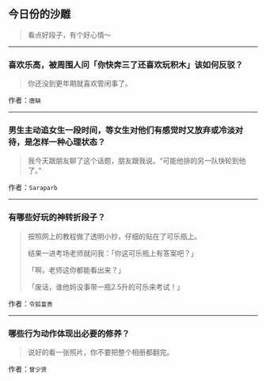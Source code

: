## 今日份的沙雕

> 看点好段子，有个好心情～


 
---

### 喜欢乐高，被周围人问「你快奔三了还喜欢玩积木」该如何反驳？

> 你还没到更年期就喜欢管闲事了。


作者：`唐缺`

---

### 男生主动追女生一段时间，等女生对他们有感觉时又放弃或冷淡对待，是怎样一种心理状态？

> 我今天跟朋友聊了这个话题，朋友跟我说。“可能他排的另一队快轮到他了。”


作者：`Saraparb`

---

### 有哪些好玩的神转折段子？

> 按照网上的教程做了透明小抄，仔细的贴在了可乐瓶上。
> 
> 结果一进考场老师就问我：「你这可乐瓶上有答案吧？」
> 
> 「啊，老师这你都能看出来？」
> 
> 「废话，谁他妈没事带一瓶2.5升的可乐来考试！」


作者：`令狐富贵`

---

### 哪些行为动作体现出必要的修养？

> 说好的看一张照片，你不要把整个相册都翻完。


作者：`曾少贤`